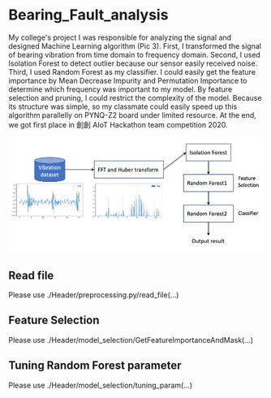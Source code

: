 # Bearing_Fault_analysis
My college's project
I was responsible for analyzing the signal and designed Machine Learning algorithm (Pic 3).  First, I transformed the signal of bearing vibration from time domain to frequency domain.  Second, I used Isolation Forest to detect outlier because our sensor easily received noise.  Third, I used Random Forest as my classifier.  I could easily get the feature importance by Mean Decrease Impurity and Permutation Importance to determine which frequency was important to my model.  By feature selection and pruning, I could restrict the complexity of the model.  Because its structure was simple, so my classmate could easily speed up this algorithm parallelly on PYNQ-Z2 board under limited resource.  At the end, we got first place in 創創 AIoT Hackathon team competition 2020.

![image](https://github.com/LanceWang12/Bearing_Fault_analysis/blob/master/Picture1.png)

## Read file 
Please use ./Header/preprocessing.py/read_file(...)

## Feature Selection
Please use ./Header/model_selection/GetFeatureImportanceAndMask(...)

## Tuning Random Forest parameter
Please use ./Header/model_selection/tuning_param(...)
